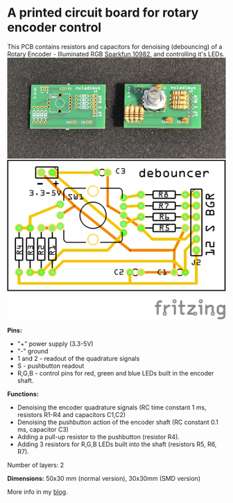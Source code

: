 # A printed circuit board for rotary encoder control
This PCB contains resistors and capacitors for denoising (debouncing) of a Rotary Encoder - Illuminated RGB [Sparkfun 10982](https://www.sparkfun.com/products/10982), and controlling it's LEDs.
 ![pcb photo](/pcb/PCB-manufactured.png)
 ![pcb normal size](/pcb/RotaryEncoderRGB_Sparkfun_debouncing_board_pcb.png)

**Pins:**
* "+" power supply (3.3-5V)
* "-" ground
* 1 and 2 - readout of the quadrature signals 
* S - pushbutton readout
* R,G,B - control pins for red, green and blue LEDs built in the encoder shaft.

**Functions:**
* Denoising the encoder quadrature signals (RC time constant 1 ms, resistors R1-R4 and capacitors C1,C2)
* Denoising the pushbutton action of the encoder shaft (RC constant 0.1 ms, capacitor C3)
* Adding a pull-up resistor to the pushbutton (resistor R4).
* Adding 3 resistors for R,G,B LEDs built into the shaft (resistors R5, R6, R7).

Number of layers: 2

**Dimensions:** 50x30 mm (normal version), 30x30mm (SMD version)

More info in my [blog](https://high-na.blogspot.com/2017/12/rotaryEncoder.html).
